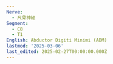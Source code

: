 ```yaml
---
Nerve:
  - 尺骨神経
Segment:
  - C8
  - T1
English: Abductor Digiti Minimi (ADM)
lastmod: '2025-03-06'
last_edited: 2025-02-27T00:00:00.000Z
---
```



